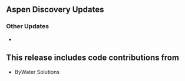 ## Aspen Discovery Updates

### Other Updates
- 

## This release includes code contributions from
- ByWater Solutions